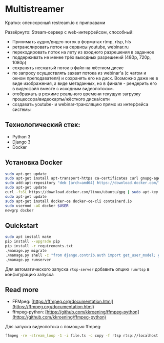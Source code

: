 # Multistreamer
Кратко: опенсорсный restream.io с приправами

Развёрнуто: Stream-сервер с web-интерфейсом, способный:
- Принимать аудио/видео поток в форматах rtmp, rtsp, hls
- ретранслировать поток на сервисы youtube, webinar.ru
- перекодировать поток на лету из входного разрешения в заданное 
- поддерживать не менее трёх выходных разрешений (480p, 720p, 1080p) 
- сохранять несжатый поток в файл на жёстком диске
- по запросу осуществлять захват потока из webinar'а (с чатом и окном преподавателя) и сохранять его на диск. Возможно даже не в виде изображения, а виде метаданных, но в финале - рендерить его в видеофайл вместе с исходным видеопотоком.
- отображать в режиме реального времени текущую загрузку процессора/видеокарты/жёсткого диска/сети
- создавать youtube- и webinar-трансляцию прямо из интерфейса системы

## Технологический стек:
- Python 3
- Django 3
- Docker


## Установка Docker
```bash
sudo apt-get update
sudo apt-get install apt-transport-https ca-certificates curl gnupg-agent software-properties-common
sudo add-apt-repository "deb [arch=amd64] https://download.docker.com/linux/ubuntu bionic stable"
sudo apt-get update
curl -fsSL https://download.docker.com/linux/ubuntu/gpg | sudo apt-key add -
sudo apt-get update
sudo apt-get install docker-ce docker-ce-cli containerd.io
sudo usermod -aG docker $USER
newgrp docker
```

## Quickstart
```bash
sudo apt install make
pip install --upgrade pip
pip install -r requirements.txt
./manage.py migrate
./manage.py shell -c "from django.contrib.auth import get_user_model; get_user_model().objects.create_superuser('vasya', '1@abc.net', 'promprog')"
./manage.py runserver
```
Для автоматического запуска `rtsp-server` добавить опцию `runrtsp` в конфигурацию запуска

## Read more
- FFMpeg: [https://ffmpeg.org/documentation.html](https://ffmpeg.org/documentation.html)
- ffmpeg-python: [https://github.com/kkroening/ffmpeg-python](https://github.com/kkroening/ffmpeg-python)


Для запуска видеопотока с помощью ffmpeg:
```bash
ffmpeg -re -stream_loop -1 -i file.ts -c copy -f rtsp rtsp://localhost:8554/mystream
```
